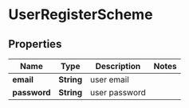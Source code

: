 

# UserRegisterScheme


## Properties

| Name | Type | Description | Notes |
|------------ | ------------- | ------------- | -------------|
|**email** | **String** | user email |  |
|**password** | **String** | user password |  |



